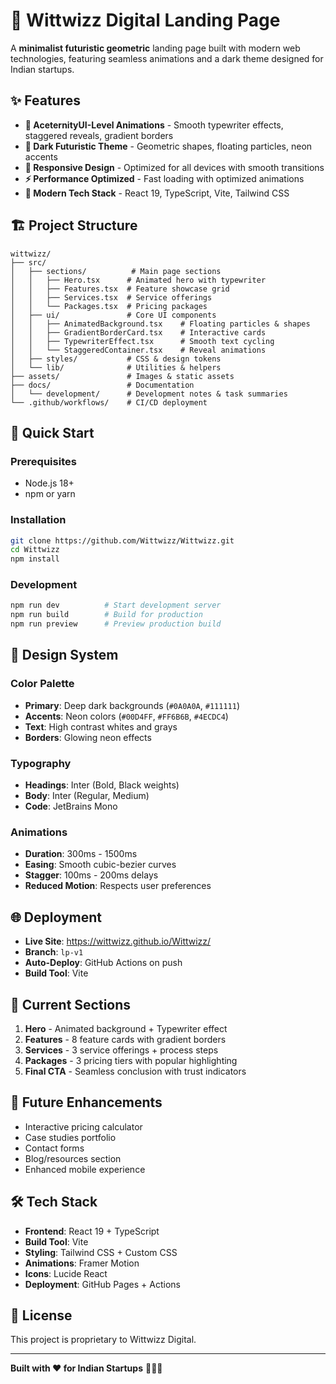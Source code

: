 # 🚀 Wittwizz Digital Landing Page

A **minimalist futuristic geometric** landing page built with modern web technologies, featuring seamless animations and a dark theme designed for Indian startups.

## ✨ Features

- **🎨 AceternityUI-Level Animations** - Smooth typewriter effects, staggered reveals, gradient borders
- **🌙 Dark Futuristic Theme** - Geometric shapes, floating particles, neon accents
- **📱 Responsive Design** - Optimized for all devices with smooth transitions
- **⚡ Performance Optimized** - Fast loading with optimized animations
- **🔧 Modern Tech Stack** - React 19, TypeScript, Vite, Tailwind CSS

## 🏗️ Project Structure

```
wittwizz/
├── src/
│   ├── sections/          # Main page sections
│   │   ├── Hero.tsx      # Animated hero with typewriter
│   │   ├── Features.tsx  # Feature showcase grid
│   │   ├── Services.tsx  # Service offerings
│   │   └── Packages.tsx  # Pricing packages
│   ├── ui/               # Core UI components
│   │   ├── AnimatedBackground.tsx    # Floating particles & shapes
│   │   ├── GradientBorderCard.tsx    # Interactive cards
│   │   ├── TypewriterEffect.tsx      # Smooth text cycling
│   │   └── StaggeredContainer.tsx    # Reveal animations
│   ├── styles/           # CSS & design tokens
│   └── lib/              # Utilities & helpers
├── assets/               # Images & static assets
├── docs/                 # Documentation
│   └── development/      # Development notes & task summaries
└── .github/workflows/    # CI/CD deployment
```

## 🚀 Quick Start

### Prerequisites
- Node.js 18+ 
- npm or yarn

### Installation
```bash
git clone https://github.com/Wittwizz/Wittwizz.git
cd Wittwizz
npm install
```

### Development
```bash
npm run dev          # Start development server
npm run build        # Build for production
npm run preview      # Preview production build
```

## 🎨 Design System

### Color Palette
- **Primary**: Deep dark backgrounds (`#0A0A0A`, `#111111`)
- **Accents**: Neon colors (`#00D4FF`, `#FF6B6B`, `#4ECDC4`)
- **Text**: High contrast whites and grays
- **Borders**: Glowing neon effects

### Typography
- **Headings**: Inter (Bold, Black weights)
- **Body**: Inter (Regular, Medium)
- **Code**: JetBrains Mono

### Animations
- **Duration**: 300ms - 1500ms
- **Easing**: Smooth cubic-bezier curves
- **Stagger**: 100ms - 200ms delays
- **Reduced Motion**: Respects user preferences

## 🌐 Deployment

- **Live Site**: https://wittwizz.github.io/Wittwizz/
- **Branch**: `lp-v1`
- **Auto-Deploy**: GitHub Actions on push
- **Build Tool**: Vite

## 📱 Current Sections

1. **Hero** - Animated background + Typewriter effect
2. **Features** - 8 feature cards with gradient borders
3. **Services** - 3 service offerings + process steps
4. **Packages** - 3 pricing tiers with popular highlighting
5. **Final CTA** - Seamless conclusion with trust indicators

## 🔮 Future Enhancements

- Interactive pricing calculator
- Case studies portfolio
- Contact forms
- Blog/resources section
- Enhanced mobile experience

## 🛠️ Tech Stack

- **Frontend**: React 19 + TypeScript
- **Build Tool**: Vite
- **Styling**: Tailwind CSS + Custom CSS
- **Animations**: Framer Motion
- **Icons**: Lucide React
- **Deployment**: GitHub Pages + Actions

## 📄 License

This project is proprietary to Wittwizz Digital.

---

**Built with ❤️ for Indian Startups** 🚀🇮🇳
